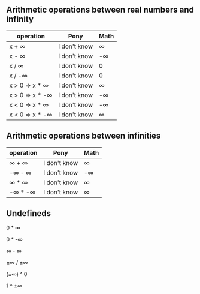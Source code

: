 ## Arithmetic operations between real numbers and infinity

operation | Pony | Math
--------- | ---- | -----
x + ∞ | I don't know | ∞
x - ∞ | I don't know | -∞
x / ∞ | I don't know | 0
x / -∞ | I don't know | 0
x > 0 => x * ∞ | I don't know | ∞
x > 0 => x * -∞ | I don't know | -∞
x < 0 => x * ∞ | I don't know | -∞
x < 0 => x * -∞ | I don't know | ∞

## Arithmetic operations between infinities

operation | Pony | Math
--------- | ---- | -----
∞ + ∞ | I don't know | ∞
-∞ - ∞ | I don't know | -∞
∞ * ∞ | I don't know | ∞
-∞ * -∞ | I don't know | ∞

## Undefineds
0 * ∞

0 * -∞

∞ - ∞

±∞ / ±∞

(±∞) ^ 0

1 ^ ±∞
